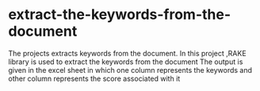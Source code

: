 # extract-the-keywords-from-the-document
The projects extracts keywords from the document.
In this project ,RAKE library is used to extract the keywords from the document
The output is given in the excel sheet in which one column represents the keywords 
and other column represents the score associated with it
